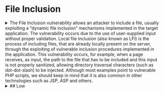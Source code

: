 # File Inclusion

<details>  What is File Inclusion?
<summary>The File Inclusion vulnerability allows an attacker to include a file, usually exploiting a “dynamic file inclusion” mechanisms implemented in the target application. The vulnerability occurs due to the use of user-supplied input without proper validation. Local file inclusion (also known as LFI) is the process of including files, that are already locally present on the server, through the exploiting of vulnerable inclusion procedures implemented in the application. This vulnerability occurs, for example, when a page receives, as input, the path to the file that has to be included and this input is not properly sanitized, allowing directory traversal characters (such as dot-dot-slash) to be injected. Although most examples point to vulnerable PHP scripts, we should keep in mind that it is also common in other technologies such as JSP, ASP and others. </summary></details>


<details><summary> ## Low </summary>

</details>
